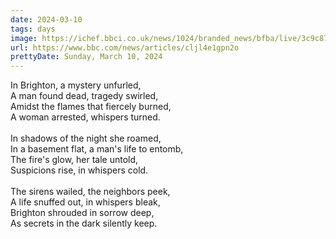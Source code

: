 ```yaml
---
date: 2024-03-10
tags: days
image: https://ichef.bbci.co.uk/news/1024/branded_news/bfba/live/3c9c8790-decc-11ee-b184-f5c486303318.jpg
url: https://www.bbc.com/news/articles/cljl4e1gpn2o
prettyDate: Sunday, March 10, 2024
---
```

In Brighton, a mystery unfurled,<br>A man found dead, tragedy swirled,<br>Amidst the flames that fiercely burned,<br>A woman arrested, whispers turned.<br><br>In shadows of the night she roamed,<br>In a basement flat, a man's life to entomb,<br>The fire's glow, her tale untold,<br>Suspicions rise, in whispers cold.<br><br>The sirens wailed, the neighbors peek,<br>A life snuffed out, in whispers bleak,<br>Brighton shrouded in sorrow deep,<br>As secrets in the dark silently keep.